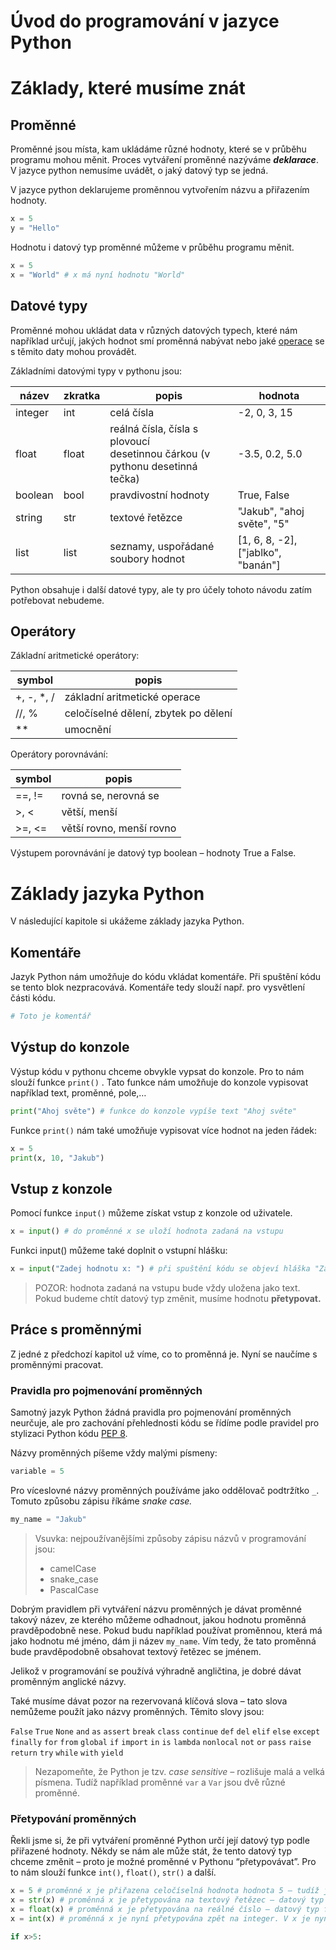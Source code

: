 # Úvod do programování v jazyce Python

# Základy, které musíme znát

## Proměnné

Proměnné jsou místa, kam ukládáme různé hodnoty, které se v průběhu programu mohou měnit. Proces vytváření proměnné nazýváme ***deklarace***.
V jazyce python nemusíme uvádět, o jaký datový typ se jedná.

V jazyce python deklarujeme proměnnou vytvořením názvu a přiřazením hodnoty.

```python
x = 5 
y = "Hello"
```

Hodnotu i datový typ proměnné můžeme v průběhu programu měnit.

```python
x = 5 
x = "World" # x má nyní hodnotu "World"
```

## Datové typy

Proměnné mohou ukládat data v různých datových typech, které nám například určují, jakých hodnot smí proměnná nabývat nebo jaké [operace](https://www.notion.so/vod-do-programov-n-v-jazyce-Python-c7ad57f49cc747b787bb47ca61d372f1?pvs=21) se s těmito daty mohou provádět.

Základními datovými typy v pythonu jsou:

| název | zkratka | popis | hodnota |
| --- | --- | --- | --- |
| integer | int | celá čísla | -2, 0, 3, 15 |
| float | float | reálná čísla, čísla s plovoucí <br> desetinnou čárkou (v pythonu desetinná tečka) | -3.5, 0.2, 5.0 |
| boolean | bool | pravdivostní hodnoty | True, False |
| string | str | textové řetězce | "Jakub", "ahoj světe", "5" |
| list | list | seznamy, uspořádané soubory hodnot | [1, 6, 8, -2], ["jablko", "banán"] |

Python obsahuje i další datové typy, ale ty pro účely tohoto návodu zatím potřebovat nebudeme.

## Operátory

Základní aritmetické operátory:

| symbol | popis |
| --- | --- |
| +, -, *, / | základní aritmetické operace |
| //, % | celočíselné dělení, zbytek po dělení |
| ** | umocnění |

Operátory porovnávání:

| symbol | popis |
| --- | --- |
| ==, != | rovná se, nerovná se |
| >, < | větší, menší |
| >=, <= | větší rovno, menší rovno |

Výstupem porovnávání je datový typ boolean – hodnoty True a False.

# Základy jazyka Python

V následující kapitole si ukážeme základy jazyka Python.

## Komentáře

Jazyk Python nám umožňuje do kódu vkládat komentáře. Při spuštění kódu se tento blok nezpracovává. Komentáře tedy slouží např. pro vysvětlení části kódu.

  

```python
# Toto je komentář
```

## Výstup do konzole

Výstup kódu v pythonu chceme obvykle vypsat do konzole. Pro to nám slouží funkce `print()` . Tato funkce nám umožňuje do konzole vypisovat například text, proměnné, pole,…

```python
print("Ahoj světe") # funkce do konzole vypíše text "Ahoj světe"
```

Funkce `print()` nám také umožňuje vypisovat více hodnot na jeden řádek:

```python
x = 5
print(x, 10, "Jakub")
```

## Vstup z konzole

Pomocí funkce `input()` můžeme získat vstup z konzole od uživatele.

```python
x = input() # do proměnné x se uloží hodnota zadaná na vstupu
```

Funkci input() můžeme také doplnit o vstupní hlášku:

```python
x = input("Zadej hodnotu x: ") # při spuštění kódu se objeví hláška "Zadej hodnotu x: "
```

> POZOR: hodnota zadaná na vstupu bude vždy uložena jako text. Pokud budeme chtít datový typ změnit, musíme hodnotu **přetypovat.**
> 

## Práce s proměnnými

Z jedné z předchozí kapitol už víme, co to proměnná je. Nyní se naučíme s proměnnými pracovat.

### Pravidla pro pojmenování proměnných

Samotný jazyk Python žádná pravidla pro pojmenování proměnných neurčuje, ale pro zachování přehlednosti kódu se řídíme podle pravidel pro stylizaci Python kódu [PEP 8](https://peps.python.org/pep-0008/).

Názvy proměnných píšeme vždy malými písmeny:

```python
variable = 5
```

Pro víceslovné názvy proměnných používáme jako oddělovač podtržítko `_`. Tomuto způsobu zápisu říkáme *snake case.*

```python
my_name = "Jakub"
```

> Vsuvka: nejpoužívanějšími způsoby zápisu názvů v programování jsou:
> 
> - camelCase
> - snake_case
> - PascalCase

Dobrým pravidlem při vytváření názvu proměnných je dávat proměnné takový název, ze kterého můžeme odhadnout, jakou hodnotu proměnná pravděpodobně nese. Pokud budu například používat proměnnou, která má jako hodnotu mé jméno, dám ji název `my_name`. Vím tedy, že tato proměnná bude pravděpodobně obsahovat textový řetězec se jménem.

Jelikož v programování se používá výhradně angličtina, je dobré dávat proměnným anglické názvy.

Také musíme dávat pozor na rezervovaná klíčová slova – tato slova nemůžeme použít jako názvy proměnných. Těmito slovy jsou: 

`False` `True` `None` `and` `as` `assert` `break` `class` `continue` `def` `del` `elif` `else` `except` `finally` `for` `from` `global` `if` `import` `in` `is` `lambda` `nonlocal` `not` `or` `pass` `raise` `return` `try` `while` `with` `yield`

> Nezapomeňte, že Python je tzv. *case sensitive –* rozlišuje malá a velká písmena. Tudíž například proměnné `var` a `Var` jsou dvě různé proměnné.
> 

### Přetypování proměnných

Řekli jsme si, že při vytváření proměnné Python určí její datový typ podle přiřazené hodnoty. Někdy se nám ale může stát, že tento datový typ chceme změnit – proto je možné proměnné v Pythonu “přetypovávat”. Pro to nám slouží funkce `int()`, `float()`, `str()` a další.

```python
x = 5 # proměnné x je přiřazena celočíselná hodnota hodnota 5 – tudíž je datový typ integer 
x = str(x) # proměnná x je přetypována na textový řetězec – datový typ string. V x je nyní uložena hodnota "5"
x = float(x) # proměnná x je přetypována na reálné číslo – datový typ float. V x je nyní uložena hodnota 5.0
x = int(x) # proměnná x je nyní přetypována zpět na integer. V x je nyní uložena hodnota 5
```

```python
if x>5:
	
```